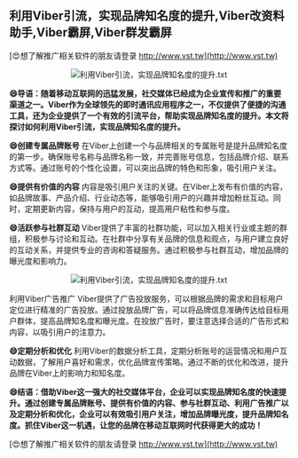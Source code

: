 ## **利用Viber引流，实现品牌知名度的提升,Viber改资料助手,Viber霸屏,Viber群发霸屏**

[😍想了解推广相关软件的朋友请登录 http://www.vst.tw](http://www.vst.tw)

 <center><img src="https://vst.tw/MP4/tuiguang/png/2.png" alt="利用Viber引流，实现品牌知名度的提升.txt"></center>

**😄导语：随着移动互联网的迅猛发展，社交媒体已经成为企业宣传和推广的重要渠道之一。Viber作为全球领先的即时通讯应用程序之一，不仅提供了便捷的沟通工具，还为企业提供了一个有效的引流平台，帮助实现品牌知名度的提升。本文将探讨如何利用Viber引流，实现品牌知名度的提升。**

**😄创建专属品牌账号**
在Viber上创建一个与品牌相关的专属账号是提升品牌知名度的第一步。确保账号名称与品牌名称一致，并完善账号信息，包括品牌介绍、联系方式等。通过账号的个性化设置，可以突出品牌的特色和形象，吸引用户关注。

**😄提供有价值的内容**
内容是吸引用户关注的关键。在Viber上发布有价值的内容，如品牌故事、产品介绍、行业动态等，能够吸引用户的兴趣并增加粉丝互动。同时，定期更新内容，保持与用户的互动，提高用户粘性和参与度。

**😄活跃参与社群互动**
Viber提供了丰富的社群功能，可以加入相关行业或主题的群组，积极参与讨论和互动。在社群中分享有关品牌的信息和观点，与用户建立良好的互动关系，并提供专业的咨询和答疑服务。通过积极参与社群互动，增加品牌的曝光度和影响力。

 <center><img src="https://vst.tw/MP4/tuiguang/png/8.png" alt="利用Viber引流，实现品牌知名度的提升.txt"></center>

利用Viber广告推广
Viber提供了广告投放服务，可以根据品牌的需求和目标用户定位进行精准的广告投放。通过投放品牌广告，可以将品牌信息准确传达给目标用户群体，提高品牌知名度和曝光度。在投放广告时，要注意选择合适的广告形式和内容，以吸引用户的注意力。

**😄定期分析和优化**
利用Viber的数据分析工具，定期分析账号的运营情况和用户互动数据，了解用户喜好和需求，优化品牌宣传策略。通过不断的优化和改进，提升品牌在Viber上的影响力和知名度。

**😄结语：借助Viber这一强大的社交媒体平台，企业可以实现品牌知名度的快速提升。通过创建专属品牌账号、提供有价值的内容、参与社群互动、利用广告推广以及定期分析和优化，企业可以有效吸引用户关注，增加品牌曝光度，提升品牌知名度。抓住Viber这一机遇，让您的品牌在移动互联网时代获得更大的成功！**

[😍想了解推广相关软件的朋友请登录 http://www.vst.tw](http://www.vst.tw)



